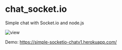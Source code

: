 # chat_socket.io
Simple chat with Socket.io and node.js

![view](https://i.ibb.co/JkGcV8d/txat.png)

Demo: https://simple-socketio-chatv1.herokuapp.com/
